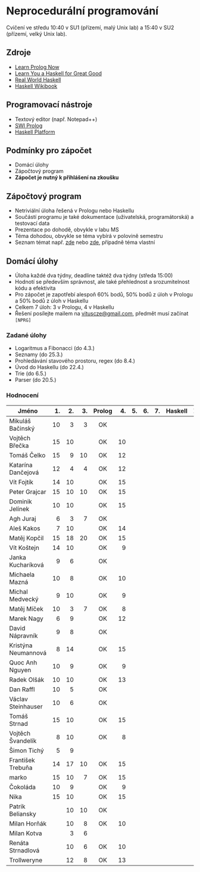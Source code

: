 Neprocedurální programování
===========================

Cvičení ve středu 10:40 v SU1 (přízemí, malý Unix lab) a 15:40 v SU2 (přízemí, velký Unix lab).

Zdroje
------

- [Learn Prolog Now](http://www.learnprolognow.org/)
- [Learn You a Haskell for Great Good](http://learnyouahaskell.com/)
- [Real World Haskell](http://book.realworldhaskell.org/)
- [Haskell Wikibook](https://en.wikibooks.org/wiki/Haskell)

Programovací nástroje
---------------------

- Textový editor (např. Notepad++)
- [SWI Prolog](http://www.swi-prolog.org/)
- [Haskell Platform](https://www.haskell.org/platform/)

Podmínky pro zápočet
--------------------

- Domácí úlohy
- Zápočtový program
- **Zápočet je nutný k přihlášení na zkoušku**

Zápočtový program
-----------------

- Netriviální úloha řešená v Prologu nebo Haskellu
- Součástí programu je také dokumentace (uživatelská, programátorská) a testovací data
- Prezentace po dohodě, obvykle v labu MS
- Téma dohodou, obvykle se téma vybírá v polovině semestru
- Seznam témat např. [zde](http://kti.mff.cuni.cz/~hric/vyuka/pl_prikl_win.pdf) nebo [zde](http://ksvi.mff.cuni.cz/~dvorak/vyuka/14/NPRG005x01/programy.html), případně téma vlastní

Domácí úlohy
------------

- Úloha každé dva týdny, deadline taktéž dva týdny (středa 15:00)
- Hodnotí se především správnost, ale také přehlednost a srozumitelnost kódu a efektivita
- Pro zápočet je zapotřebí alespoň 60% bodů, 50% bodů z úloh v Prologu a 50% bodů z úloh v Haskellu
- Celkem 7 úloh: 3 v Prologu, 4 v Haskellu
- Řešení posílejte mailem na vituscze@gmail.com, předmět musí začínat `[NPRG]`

### Zadané úlohy

* Logaritmus a Fibonacci (do 4.3.)
* Seznamy (do 25.3.)
* Prohledávání stavového prostoru, regex (do 8.4.)
* Úvod do Haskellu (do 22.4.)
* Trie (do 6.5.)
* Parser (do 20.5.)

### Hodnocení

| Jméno               | 1. | 2. | 3. | Prolog | 4. | 5. | 6. | 7. | Haskell |  Z |
| ------------------- | --:| --:| --:|:------:| --:| --:| --:| --:|:-------:|:--:|
| Mikuláš Bačinský    | 10 |  3 |  3 |     OK |    |    |    |    |         |    |
| Vojtěch Břečka      | 15 | 10 |    |     OK | 10 |    |    |    |         |    |
| Tomáš Čelko         | 15 |  9 | 10 |     OK | 12 |    |    |    |         |    |
| Katarína Dančejová  | 12 |  4 |  4 |     OK | 12 |    |    |    |         |    |
| Vít Fojtík          | 14 | 10 |    |     OK | 15 |    |    |    |         |    |
| Peter Grajcar       | 15 | 10 | 10 |     OK | 15 |    |    |    |         |    |
| Dominik Jelínek     | 10 | 10 |    |     OK | 15 |    |    |    |         |    |
| Agh Juraj           |  6 |  3 |  7 |     OK |    |    |    |    |         |    |
| Aleš Kakos          |  7 | 10 |    |     OK | 14 |    |    |    |         |    |
| Matěj Kopčil        | 15 | 18 | 20 |     OK | 15 |    |    |    |         |    |
| Vít Koštejn         | 14 | 10 |    |     OK |  9 |    |    |    |         |    |
| Janka Kucharíková   |  9 |  6 |    |     OK |    |    |    |    |         |    |
| Michaela Mazná      | 10 |  8 |    |     OK | 10 |    |    |    |         |    |
| Michal Medvecký     |  9 | 10 |    |     OK |  9 |    |    |    |         |    |
| Matěj Míček         | 10 |  3 |  7 |     OK |  8 |    |    |    |         |    |
| Marek Nagy          |  6 |  9 |    |     OK | 12 |    |    |    |         |    |
| David Nápravník     |  9 |  8 |    |     OK |    |    |    |    |         |    |
| Kristýna Neumannová |  8 | 14 |    |     OK | 15 |    |    |    |         |    |
| Quoc Anh Nguyen     | 10 |  9 |    |     OK |  9 |    |    |    |         |    |
| Radek Olšák         | 10 | 10 |    |     OK | 13 |    |    |    |         |    |
| Dan Raffl           | 10 |  5 |    |     OK |    |    |    |    |         |    |
| Václav Steinhauser  | 10 |  6 |    |     OK |    |    |    |    |         |    |
| Tomáš Strnad        | 15 | 10 |    |     OK | 15 |    |    |    |         |    |
| Vojtěch Švandelík   |  8 | 10 |    |     OK |  8 |    |    |    |         |    |
| Šimon Tichý         |  5 |  9 |    |        |    |    |    |    |         |    |
| František Trebuňa   | 14 | 17 | 10 |     OK | 15 |    |    |    |         |    |
| marko               | 15 | 10 |  7 |     OK | 15 |    |    |    |         |    |
| Čokoláda            | 10 |  9 |    |     OK |  9 |    |    |    |         |    |
| Nika                | 15 | 10 |    |     OK | 15 |    |    |    |         |    |
| Patrik Beliansky    |    | 10 | 10 |     OK |    |    |    |    |         |    |
| Milan Horňák        |    | 10 |  8 |     OK | 10 |    |    |    |         |    |
| Milan Kotva         |    |  3 |  6 |        |    |    |    |    |         |    |
| Renáta Strnadlová   |    | 10 |  6 |     OK | 10 |    |    |    |         |    |
| Trollweryne         |    | 12 |  8 |     OK | 13 |    |    |    |         |    |
